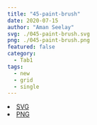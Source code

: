 ```yaml
---
title: "45-paint-brush"
date: 2020-07-15
author: "Aman Seelay"
svg: ./045-paint-brush.svg
png: ./045-paint-brush.png
featured: false
category:
  - Tab1
tags:
  - new
  - grid
  - single
---
```

<li><a href="./045-paint-brush.svg" download className="btn-svg">SVG</a></li>
<li><a href="./045-paint-brush.png" download className="btn-png">PNG</a></li>
